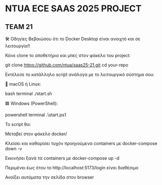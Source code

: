 # NTUA ECE SAAS 2025 PROJECT

## TEAM 21

🛠️ Οδηγίες
Βεβαιώσου ότι το Docker Desktop είναι ανοιχτό και σε λειτουργία!!

Κάνε clone το αποθετήριο και μπες στον φάκελο του project:

git clone https://github.com/ntua/saas25-21.git
cd your-repo

Εκτέλεσε το κατάλληλο script ανάλογα με το λειτουργικό σύστημα σου:

🔵 macOS ή Linux:

bash terminal
./start.sh


🟦 Windows (PowerShell):

powershell terminal
.\start.ps1


Το script θα:

Μεταβεί στον φάκελο docker/

Κλείσει και καθαρίσει τυχόν προηγούμενα containers με docker-compose down -v

Εκκινήσει ξανά τα containers με docker-compose up -d

Περιμένει έως ότου το http://localhost:5173/login είναι διαθέσιμο

Ανοίξει αυτόματα την σελίδα στον browser